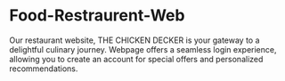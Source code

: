 # Food-Restraurent-Web
Our restaurant website, THE CHICKEN DECKER is your gateway to a delightful culinary journey. Webpage offers a seamless login experience, allowing you to create an account for special offers and personalized recommendations.
